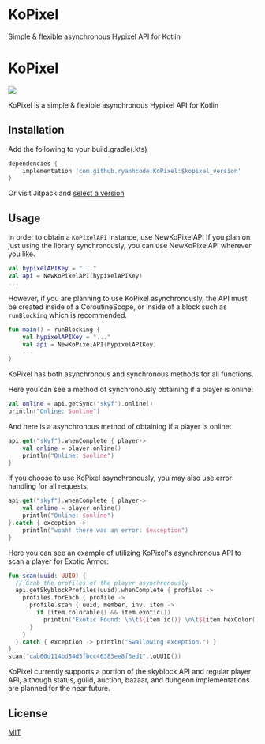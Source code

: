 # KoPixel
Simple &amp; flexible asynchronous Hypixel API for Kotlin
# KoPixel
[![](https://jitpack.io/v/ryanhcode/KoPixel.svg)](https://jitpack.io/#ryanhcode/KoPixel)

KoPixel is a simple &amp; flexible asynchronous Hypixel API for Kotlin

## Installation

Add the following to your build.gradle(.kts)

```groovy
dependencies {
    implementation 'com.github.ryanhcode:KoPixel:$kopixel_version'
}
```
Or visit Jitpack and [select a version](https://jitpack.io/#ryanhcode/KoPixel/latest) 

## Usage

In order to obtain a `KoPixelAPI` instance, use NewKoPixelAPI
If you plan on just using the library synchronously, you can use NewKoPixelAPI wherever you like.

```kotlin
val hypixelAPIKey = "..."
val api = NewKoPixelAPI(hypixelAPIKey)
...
```
However, if you are planning to use KoPixel asynchronously, the API must be created inside of a CoroutineScope, or inside of a block such as `runBlocking` which is recommended.
```kotlin
fun main() = runBlocking {
    val hypixelAPIKey = "..."
    val api = NewKoPixelAPI(hypixelAPIKey)
    ...
}
```

KoPixel has both asynchronous and synchronous methods for all functions.

Here you can see a method of synchronously obtaining if a player is online:
```kotlin
val online = api.getSync("skyf").online()
println("Online: $online")
```
And here is a asynchronous method of obtaining if a player is online:
```kotlin
api.get("skyf").whenComplete { player->
    val online = player.online()
    println("Online: $online")
}
```
If you choose to use KoPixel asynchronously, you may also use error handling for all requests.
```kotlin
api.get("skyf").whenComplete { player->
    val online = player.online()
    println("Online: $online")
}.catch { exception ->
    println("woah! there was an error: $exception")
}
```
Here you can see an example of utilizing KoPixel's asynchronous API to scan a player for Exotic Armor:
```kotlin
fun scan(uuid: UUID) {
  // Grab the profiles of the player asynchronously
  api.getSkyblockProfiles(uuid).whenComplete { profiles -> 
    profiles.forEach { profile ->
      profile.scan { uuid, member, inv, item ->
        if (item.colorable() && item.exotic())
          println("Exotic Found: \n\t${item.id()} \n\t${item.hexColor()} \n\t$uuid \n\t${inv.name}")
      }
    } 
  }.catch { exception -> println("Swallowing exception.") }
}
scan("cab60d114bd84d5fbcc46383ee8f6ed1".toUUID())
```
KoPixel currently supports a portion of the skyblock API and regular player API, although status, guild, auction, bazaar, and dungeon implementations are planned for the near future.

## License
[MIT](https://choosealicense.com/licenses/mit/)
